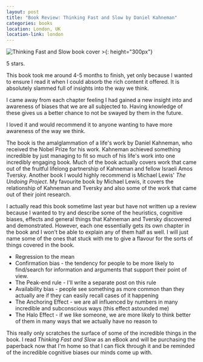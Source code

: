 ```yaml
---
layout: post
title: "Book Review: Thinking Fast and Slow by Daniel Kahneman"
categories: books
location: London, UK
location-link: london
---
```


![Thinking Fast and Slow book cover >](https://i.gr-assets.com/images/S/compressed.photo.goodreads.com/books/1317793965l/11468377.jpg){: height="300px"}

5 stars.

This book took me around 4-5 months to finish, yet only because I wanted to ensure I read it when I could absorb the rich content it offered. It is absolutely slammed full of insights into the way we think.

I came away from each chapter feeling I had gained a new insight into and awareness of biases that we are all subjected to. Having knowledge of these gives us a better chance to not be swayed by them in the future.

I loved it and would recommend it to anyone wanting to have more awareness of the way we think.

<!--description-->

The book is the amalglammation of a life's work by Daniel Kahneman, who received the Nobel Prize for his work. Kahneman achieved something incredible by just managing to fit so much of his life's work into one incredibly engaging book. Much of the book actually covers work that came out of the fruitful lifelong partnership of Kahneman and fellow Israeli Amos Tversky. Another book I would highly recommend is Michael Lewis' _The Undoing Project_. My favourite book by Michael Lewis, it covers the relationship of Kahneman and Tversky and also some of the work that came out of their joint research.

I actually read this book sometime last year but have not written up a review because I wanted to try and describe some of the heuristics, cognitive biases, effects and general things that Kahneman and Tversky discovered and demonstrated. However, each one essentially gets its own chapter in the book and I won't be able to explain any of them half as well. I will just name some of the ones that stuck with me to give a flavour for the sorts of things covered in the book.

- Regression to the mean
- Confirmation bias - the tendency for people to be more likely to find/search for information and arguments that support their point of view.
- The Peak-end rule - I'll write a separate post on this rule
- Availability bias - people see something as more common than they actually are if they can easily recall cases of it happening
- The Anchoring Effect - we are all influenced by numbers in many incredible and subconscious ways (this effect astounded me)
- The Halo Effect - if we like someone, we are more likely to think better of them in many ways that we actually have no reason to

This really only scratches the surface of some of the incredible things in the book. I read _Thinking Fast and Slow_ as an eBook and will be purchasing the paperback now that I'm home so that I can flick through it and be reminded of the incredible cognitive biases our minds come up with.

